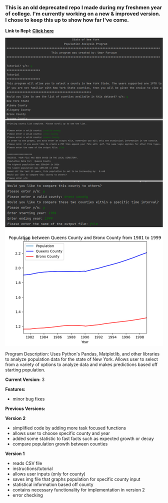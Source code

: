 ### This is an old deprecated repo I made during my freshmen year of college. I'm currently working on a new & improved version. I chose to keep this up to show how far I've come.

**Link to Repl: [Click here](https://replit.com/@umarhunter/NY-State-Population-Analysis?v=1)**

![Image 1](img/img1.png)     
![Image 2](img/img2.png)   
![Image 3](img/img3.png) 
![Image 4](img/img4.png) 

Program Description: Uses Python's Pandas, Matplotlib, and other libraries to analyze population data for the state of New York. Allows user to select from a variety of options to analyze data and makes predictions based off starting population.

**Current Version:** 3

**Features:**
- minor bug fixes


**Previous Versions:**

**Version 2**
- simplified code by adding more task focused functions
- allows user to choose specific county and year
- added some statistic to fast facts such as expected growth or decay
- compare population growth between counties

**Version 1**
- reads CSV file
- instructions/tutorial
- allows user inputs (only for county)
- saves img file that graphs population for specific county input
- statistical information based off county
- contains necessary functionality for implementation in version 2
- error checking
